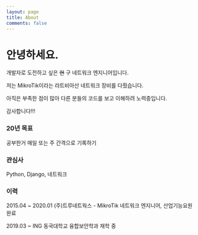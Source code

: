 ```yaml
---
layout: page
title: About
comments: false
---
```



안녕하세요.
======

개발자로 도전하고 싶은 ~~현~~ 구 네트워크 엔지니어입니다.

저는 MikroTik이라는 라트비아산 네트워크 장비를 다뤘습니다.

아직은 부족한 점이 많아 다른 분들의 코드를 보고 이해하려 노력중입니다.

감사합니다!!!

### 20년 목표
공부한거 매일 또는 주 간격으로 기록하기

### 관심사
Python, Django, 네트워크

### 이력
2015.04 ~ 2020.01 (주)트루네트웍스 - MikroTik 네트워크 엔지니어, 산업기능요원 완료

2019.03 ~ ING 동국대학교 융합보안학과 재학 중
